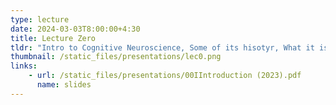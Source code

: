 ```yaml
---
type: lecture
date: 2024-03-03T8:00:00+4:30
title: Lecture Zero
tldr: "Intro to Cognitive Neuroscience, Some of its hisotyr, What it is & Why it's important and what's to come in the course."
thumbnail: /static_files/presentations/lec0.png
links: 
    - url: /static_files/presentations/00IIntroduction (2023).pdf
      name: slides
---
```


